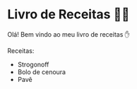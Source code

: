 # Livro de Receitas :man_cook:

Olá! Bem vindo ao meu livro de receitas :hand:

Receitas:

- Strogonoff
- Bolo de cenoura
- Pavê
